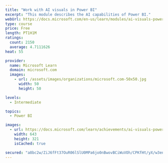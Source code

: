 ```yaml
---
title: "Work with AI visuals in Power BI"
excerpt: "This module describes the AI capabilities of Power BI."
webUrl: https://docs.microsoft.com/en-us/learn/modules/ai-visuals-power-bi/
type: course
price: Free
length: PT1H1M
ratings:
  count: 2150
  average: 4.7111626
heat: 55

provider:
  name: Microsoft Learn
  domain: microsoft.com
  images:
    - url: /assets/images/organizations/microsoft.com-50x50.jpg
      width: 50
      height: 50

levels:
  - Intermediate

topics:
  - Power BI

images:
  - url: https://docs.microsoft.com/learn/achievements/ai-visuals-power-bi-social.png
    width: 643
    height: 321
    isCached: true

secured: "a8bc2w/ZiJ6fFt37OuR06lSlU0MPa6jo0nBwovBCiWuVOh/CPKfHt/yX/w3enpRtezYr14RyZw+Hx3rvc3EKtI+l19u2TknGlk2kWMEBaWl0Mh583K59xIgVgfPdbWeSAS8P4vPV5JgghvGda/YyfziWEcBAju/ie8ShXw0MLIEkNfKHlJrFXT6yjg5L3YwDPuJVKqk0BSpqBuESPX8c0+BOrLPMUNSb5R7D7DkhtjOfd18da4JaWxfmKWellDr7K9IKGdCoh8ZwCl3oampLXrzWilZqV4GRZmLV6x+p1jbsvRBf/ENXToeY6qIvSdxHtlZ08WoFjxj4/2JBPn6ZR/NgYOiNEev3fBISZm5SmVIpouWBwyY0Zny10tE8IHwJf2/+1xG76IPQ/T1rWkRVLITTjL1HyB+EPTFl9BaW/hM=;bwldB4lAXdFAva/Su8uPYg=="
---
```


